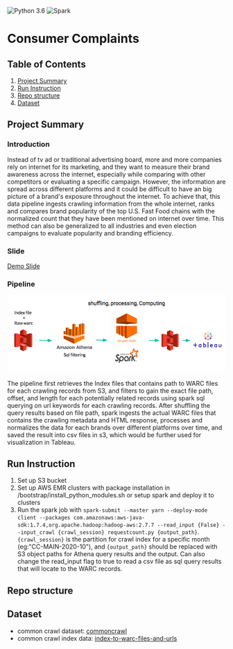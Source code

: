 ﻿
![Python 3.6](https://img.shields.io/badge/python-3.6-blue.svg) ![Spark](https://img.shields.io/badge/Spark-2.4.5-green)
# Consumer Complaints

## Table of Contents
1. [Project Summary](README.md#summary)
2. [Run Instruction](README.md#run)
3. [Repo structure](README.md#structure)
4. [Dataset](README.md#dataset)


## Project Summary

### Introduction
Instead of tv ad or traditional advertising board, more and more companies rely on internet for its marketing, and they want to measure their brand awareness across the internet, especially while comparing with other competitors or evaluating a specific campaign. However, the information are spread across different platforms and it could be difficult to have an big picture of a brand's exposure throughout the internet. To achieve that, this data pipeline ingests crawling information from the whole internet, ranks and compares brand popularity of the top U.S. Fast Food chains with the normalized count that they have been mentioned on internet over time. This method can also be generalized to all industries and even election campaigns to evaluate popularity and branding efficiency.

<!---### Demo -->
### Slide
[Demo Slide](https://docs.google.com/presentation/d/1L8fE6510gnzmPTUl_UJgQ661iwNzURejbmQs9ou1jAo/edit?usp=sharing)

### Pipeline
![Pipeline](https://github.com/zhiqingrao/Common_crawl_insight/blob/master/readme_pipeline.png)

The pipeline first retrieves the Index files that contains path to WARC files for each crawling records from S3, and filters to gain the exact file path, offset, and length for each potentially related records using spark sql querying on url keywords for each crawling records. After shuffling the query results based on file path, spark ingests the actual WARC files that contains the crawling metadata and HTML response, processes and normalizes the data for each brands over different platforms over time, and saved the result into csv files in s3, which would be further used for visualization in Tableau.

 
## Run Instruction
1. Set up S3 bucket
2. Set up AWS EMR clusters with package installation in /bootstrap/install_python_modules.sh or setup spark and deploy it to clusters
4. Run the spark job with `spark-submit --master yarn --deploy-mode client --packages com.amazonaws:aws-java-sdk:1.7.4,org.apache.hadoop:hadoop-aws:2.7.7 --read_input {False} --input_crawl {crawl_session} requestcount.py {output_path}`. `{crawl_session}` is the partition for crawl index for a specific month (eg:"CC-MAIN-2020-10"), and `{output_path}` should be replaced with S3 object paths for Athena query results and the output. Can also change the read_input flag to true to read a csv file as sql query results that will locate to the WARC records.


## Repo structure



## Dataset
- common crawl dataset: [commoncrawl](https://commoncrawl.org/the-data/get-started/)
- common crawl index data: [index-to-warc-files-and-urls](https://commoncrawl.org/2018/03/index-to-warc-files-and-urls-in-columnar-format/)

